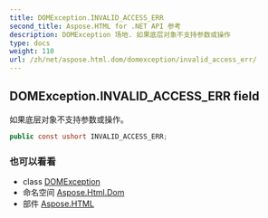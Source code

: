 ```yaml
---
title: DOMException.INVALID_ACCESS_ERR
second_title: Aspose.HTML for .NET API 参考
description: DOMException 场地. 如果底层对象不支持参数或操作
type: docs
weight: 110
url: /zh/net/aspose.html.dom/domexception/invalid_access_err/
---
```

## DOMException.INVALID_ACCESS_ERR field

如果底层对象不支持参数或操作。

```csharp
public const ushort INVALID_ACCESS_ERR;
```

### 也可以看看

* class [DOMException](../)
* 命名空间 [Aspose.Html.Dom](../../domexception/)
* 部件 [Aspose.HTML](../../../)


